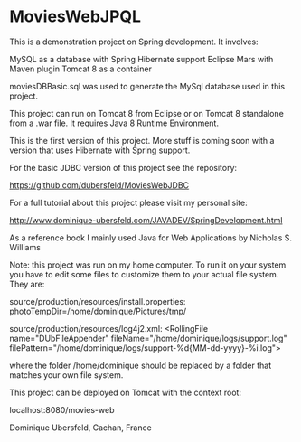 # MoviesWebJPQL

This is a demonstration project on Spring development. It involves:

MySQL as a database with Spring Hibernate support
Eclipse Mars with Maven plugin
Tomcat 8 as a container

moviesDBBasic.sql was used to generate the MySql database used in this project.

This project can run on Tomcat 8 from Eclipse or on Tomcat 8 standalone from a .war file. It requires Java 8 Runtime Environment.

This is the first version of this project. More stuff is coming soon with a version that uses Hibernate with Spring support.

For the basic JDBC version of this project see the repository:

https://github.com/dubersfeld/MoviesWebJDBC

For a full tutorial about this project please visit my personal site:

http://www.dominique-ubersfeld.com/JAVADEV/SpringDevelopment.html

As a reference book I mainly used Java for Web Applications by Nicholas S. Williams

Note: this project was run on my home computer. To run it on your system you have to edit some files to customize them to your actual file system. They are:

source/production/resources/install.properties:		photoTempDir=/home/dominique/Pictures/tmp/

source/production/resources/log4j2.xml:        &lt;RollingFile name="DUbFileAppender" fileName="/home/dominique/logs/support.log"
					                     filePattern="/home/dominique/logs/support-%d{MM-dd-yyyy}-%i.log"&gt;

where the folder /home/dominique should be replaced by a folder that matches your own file system.

This project can be deployed on Tomcat with the context root: 

localhost:8080/movies-web



Dominique Ubersfeld, Cachan, France
